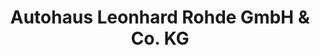 ---
title: "Autohaus Leonhard Rohde GmbH & Co. KG"
url: /helmbrechts/autohaus-leonhard-rohde-gmbh-und-co-kg/
shop: Autohaus
---